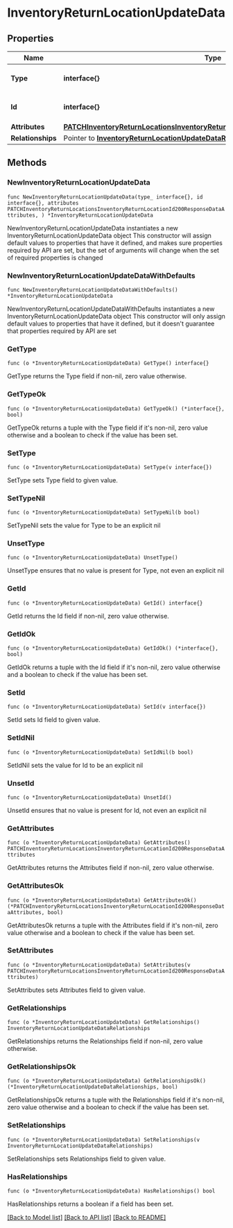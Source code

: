 # InventoryReturnLocationUpdateData

## Properties

Name | Type | Description | Notes
------------ | ------------- | ------------- | -------------
**Type** | **interface{}** | The resource&#39;s type | 
**Id** | **interface{}** | The resource&#39;s id | 
**Attributes** | [**PATCHInventoryReturnLocationsInventoryReturnLocationId200ResponseDataAttributes**](PATCHInventoryReturnLocationsInventoryReturnLocationId200ResponseDataAttributes.md) |  | 
**Relationships** | Pointer to [**InventoryReturnLocationUpdateDataRelationships**](InventoryReturnLocationUpdateDataRelationships.md) |  | [optional] 

## Methods

### NewInventoryReturnLocationUpdateData

`func NewInventoryReturnLocationUpdateData(type_ interface{}, id interface{}, attributes PATCHInventoryReturnLocationsInventoryReturnLocationId200ResponseDataAttributes, ) *InventoryReturnLocationUpdateData`

NewInventoryReturnLocationUpdateData instantiates a new InventoryReturnLocationUpdateData object
This constructor will assign default values to properties that have it defined,
and makes sure properties required by API are set, but the set of arguments
will change when the set of required properties is changed

### NewInventoryReturnLocationUpdateDataWithDefaults

`func NewInventoryReturnLocationUpdateDataWithDefaults() *InventoryReturnLocationUpdateData`

NewInventoryReturnLocationUpdateDataWithDefaults instantiates a new InventoryReturnLocationUpdateData object
This constructor will only assign default values to properties that have it defined,
but it doesn't guarantee that properties required by API are set

### GetType

`func (o *InventoryReturnLocationUpdateData) GetType() interface{}`

GetType returns the Type field if non-nil, zero value otherwise.

### GetTypeOk

`func (o *InventoryReturnLocationUpdateData) GetTypeOk() (*interface{}, bool)`

GetTypeOk returns a tuple with the Type field if it's non-nil, zero value otherwise
and a boolean to check if the value has been set.

### SetType

`func (o *InventoryReturnLocationUpdateData) SetType(v interface{})`

SetType sets Type field to given value.


### SetTypeNil

`func (o *InventoryReturnLocationUpdateData) SetTypeNil(b bool)`

 SetTypeNil sets the value for Type to be an explicit nil

### UnsetType
`func (o *InventoryReturnLocationUpdateData) UnsetType()`

UnsetType ensures that no value is present for Type, not even an explicit nil
### GetId

`func (o *InventoryReturnLocationUpdateData) GetId() interface{}`

GetId returns the Id field if non-nil, zero value otherwise.

### GetIdOk

`func (o *InventoryReturnLocationUpdateData) GetIdOk() (*interface{}, bool)`

GetIdOk returns a tuple with the Id field if it's non-nil, zero value otherwise
and a boolean to check if the value has been set.

### SetId

`func (o *InventoryReturnLocationUpdateData) SetId(v interface{})`

SetId sets Id field to given value.


### SetIdNil

`func (o *InventoryReturnLocationUpdateData) SetIdNil(b bool)`

 SetIdNil sets the value for Id to be an explicit nil

### UnsetId
`func (o *InventoryReturnLocationUpdateData) UnsetId()`

UnsetId ensures that no value is present for Id, not even an explicit nil
### GetAttributes

`func (o *InventoryReturnLocationUpdateData) GetAttributes() PATCHInventoryReturnLocationsInventoryReturnLocationId200ResponseDataAttributes`

GetAttributes returns the Attributes field if non-nil, zero value otherwise.

### GetAttributesOk

`func (o *InventoryReturnLocationUpdateData) GetAttributesOk() (*PATCHInventoryReturnLocationsInventoryReturnLocationId200ResponseDataAttributes, bool)`

GetAttributesOk returns a tuple with the Attributes field if it's non-nil, zero value otherwise
and a boolean to check if the value has been set.

### SetAttributes

`func (o *InventoryReturnLocationUpdateData) SetAttributes(v PATCHInventoryReturnLocationsInventoryReturnLocationId200ResponseDataAttributes)`

SetAttributes sets Attributes field to given value.


### GetRelationships

`func (o *InventoryReturnLocationUpdateData) GetRelationships() InventoryReturnLocationUpdateDataRelationships`

GetRelationships returns the Relationships field if non-nil, zero value otherwise.

### GetRelationshipsOk

`func (o *InventoryReturnLocationUpdateData) GetRelationshipsOk() (*InventoryReturnLocationUpdateDataRelationships, bool)`

GetRelationshipsOk returns a tuple with the Relationships field if it's non-nil, zero value otherwise
and a boolean to check if the value has been set.

### SetRelationships

`func (o *InventoryReturnLocationUpdateData) SetRelationships(v InventoryReturnLocationUpdateDataRelationships)`

SetRelationships sets Relationships field to given value.

### HasRelationships

`func (o *InventoryReturnLocationUpdateData) HasRelationships() bool`

HasRelationships returns a boolean if a field has been set.


[[Back to Model list]](../README.md#documentation-for-models) [[Back to API list]](../README.md#documentation-for-api-endpoints) [[Back to README]](../README.md)


